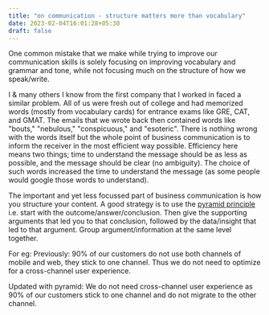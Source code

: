 ```yaml
---
title: "on communication - structure matters more than vocabulary"
date: 2023-02-04T16:01:28+05:30
draft: false
---
```


One common mistake that we make while trying to improve our communication skills is solely focusing on improving vocabulary and grammar and tone, while not focusing much on the structure of how we speak/write.

I & many others I know from the first company that I worked in faced a similar problem. All of us were fresh out of college and had memorized words (mostly from vocabulary cards) for entrance exams like GRE, CAT, and GMAT. The emails that we wrote back then contained words like "bouts," "nebulous," "conspicuous," and "esoteric". There is nothing wrong with the words itself but the whole point of business communication is to inform the receiver in the most efficient way possible. Efficiency here means two things; time to understand the message should be as less as possible, and the message should be clear (no ambiguity). 
The choice of such words increased the time to understand the message (as some people would google those words to understand).

The important and yet less focussed part of business communication is how you structure your content. A good strategy is to use the [pyramid principle](https://medium.com/lessons-from-mckinsey/the-pyramid-principle-f0885dd3c5c7) i.e. start with the outcome/answer/conclusion. Then give the supporting arguments that led you to that conclusion, followed by the data/insight that led to that argument. Group argument/information at the same level together.

For eg: 
Previously: 90% of our customers do not use both channels of mobile and web, they stick to one channel. Thus we do not need to optimize for a cross-channel user experience. 

Updated with pyramid: We do not need cross-channel user experience as 90% of our customers stick to one channel and do not migrate to the other channel.

